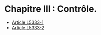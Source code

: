 # Chapitre III : Contrôle.

* [Article L5333-1](./LEGIARTI000006903804.md)
* [Article L5333-2](./LEGIARTI000006903805.md)
